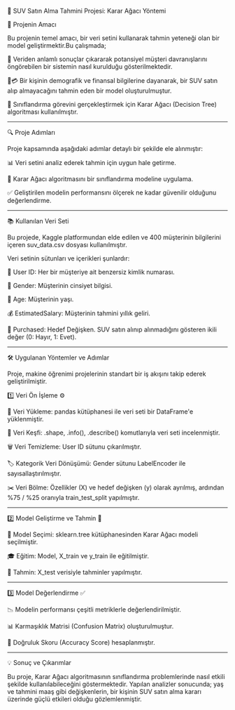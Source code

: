 🚀 SUV Satın Alma Tahmini Projesi: Karar Ağacı Yöntemi

🎯 Projenin Amacı

Bu projenin temel amacı, bir veri setini kullanarak tahmin yeteneği olan bir model geliştirmektir.Bu çalışmada;

🧠 Veriden anlamlı sonuçlar çıkararak potansiyel müşteri davranışlarını öngörebilen bir sistemin nasıl kurulduğu gösterilmektedir.

👥💳 Bir kişinin demografik ve finansal bilgilerine dayanarak, bir SUV satın alıp almayacağını tahmin eden bir model oluşturulmuştur.

🧮 Sınıflandırma görevini gerçekleştirmek için Karar Ağacı (Decision Tree) algoritması kullanılmıştır.

------------------------------------------------------------------------

🔍 Proje Adımları

Proje kapsamında aşağıdaki adımlar detaylı bir şekilde ele alınmıştır:

📊 Veri setini analiz ederek tahmin için uygun hale getirme.

🌳 Karar Ağacı algoritmasını bir sınıflandırma modeline uygulama.

✅ Geliştirilen modelin performansını ölçerek ne kadar güvenilir olduğunu değerlendirme.

------------------------------------------------------------------------

📚 Kullanılan Veri Seti

Bu projede, Kaggle platformundan elde edilen ve 400 müşterinin bilgilerini içeren suv_data.csv dosyası kullanılmıştır.

Veri setinin sütunları ve içerikleri şunlardır:

👤 User ID: Her bir müşteriye ait benzersiz kimlik numarası.

🚻 Gender: Müşterinin cinsiyet bilgisi.

🎂 Age: Müşterinin yaşı.

💰 EstimatedSalary: Müşterinin tahmini yıllık geliri.

🛒 Purchased: Hedef Değişken. SUV satın alınıp alınmadığını gösteren ikili değer (0: Hayır, 1: Evet).

------------------------------------------------------------------------

🛠️ Uygulanan Yöntemler ve Adımlar

Proje, makine öğrenimi projelerinin standart bir iş akışını takip ederek geliştirilmiştir.

1️⃣ Veri Ön İşleme ⚙️

📂 Veri Yükleme: pandas kütüphanesi ile veri seti bir DataFrame'e yüklenmiştir.

🧹 Veri Keşfi: .shape, .info(), .describe() komutlarıyla veri seti incelenmiştir.

🗑️ Veri Temizleme: User ID sütunu çıkarılmıştır.

🏷️ Kategorik Veri Dönüşümü: Gender sütunu LabelEncoder ile sayısallaştırılmıştır.

✂️ Veri Bölme: Özellikler (X) ve hedef değişken (y) olarak ayrılmış, 
ardından %75 / %25 oranıyla train_test_split yapılmıştır.

------------------------------------------------------------------------

2️⃣ Model Geliştirme ve Tahmin 🤖

🌲 Model Seçimi: sklearn.tree kütüphanesinden Karar Ağacı modeli seçilmiştir.

🎓 Eğitim: Model, X_train ve y_train ile eğitilmiştir.

🔮 Tahmin: X_test verisiyle tahminler yapılmıştır.

------------------------------------------------------------------------

3️⃣ Model Değerlendirme ✅

📉 Modelin performansı çeşitli metriklerle değerlendirilmiştir.

📊 Karmaşıklık Matrisi (Confusion Matrix) oluşturulmuştur.

🎯 Doğruluk Skoru (Accuracy Score) hesaplanmıştır.

------------------------------------------------------------------------

💡 Sonuç ve Çıkarımlar

Bu proje, Karar Ağacı algoritmasının sınıflandırma problemlerinde nasıl etkili şekilde kullanılabileceğini göstermektedir.
Yapılan analizler sonucunda; yaş ve tahmini maaş gibi değişkenlerin, bir kişinin SUV satın alma kararı üzerinde güçlü etkileri olduğu gözlemlenmiştir.
